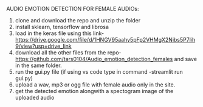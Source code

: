 AUDIO EMOTION DETECTION FOR FEMALE AUDIOs:

1. clone and download the repo and unzip the folder
2. install sklearn, tensorflow and librosa
3. load in the keras file using this link- https://drive.google.com/file/d/1HNGV95aahy5pFp2VHMgX2Nibs5P7lih9/view?usp=drive_link
4. download all the other files from the repo- https://github.com/tars0104/Audio_emotion_detection_females and save in the same folder. 
5. run the gui.py file (if using vs code type in command -streamlit run gui.py)
6. upload a wav, mp3 or ogg file with female audio only in the site.
7. get the detected emotion alongwith a spectogram image of the uploaded audio
